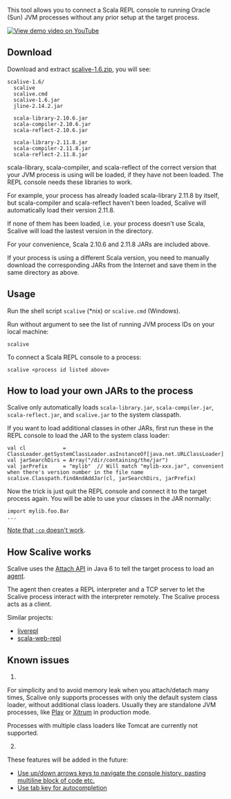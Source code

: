This tool allows you to connect a Scala REPL console to running Oracle (Sun)
JVM processes without any prior setup at the target process.

[![View demo video on YouTube](http://img.youtube.com/vi/h45QQ45D9P8/0.jpg)](http://www.youtube.com/watch?v=h45QQ45D9P8)

## Download

Download and extract
[scalive-1.6.zip](https://github.com/xitrum-framework/scalive/releases/download/1.6/scalive-1.6.zip),
you will see:

```
scalive-1.6/
  scalive
  scalive.cmd
  scalive-1.6.jar
  jline-2.14.2.jar

  scala-library-2.10.6.jar
  scala-compiler-2.10.6.jar
  scala-reflect-2.10.6.jar

  scala-library-2.11.8.jar
  scala-compiler-2.11.8.jar
  scala-reflect-2.11.8.jar
```

scala-library, scala-compiler, and scala-reflect of the correct version
that your JVM process is using will be loaded, if they have not been loaded.
The REPL console needs these libraries to work.

For example, your process has already loaded scala-library 2.11.8 by itself,
but scala-compiler and scala-reflect haven't been loaded, Scalive will
automatically load their version 2.11.8.

If none of them has been loaded, i.e. your process doesn't use Scala,
Scalive will load the lastest version in the directory.

For your convenience, Scala 2.10.6 and 2.11.8 JARs are included above.

If your process is using a different Scala version, you need to manually
download the corresponding JARs from the Internet and save them in the
same directory as above.

## Usage

Run the shell script `scalive` (*nix) or `scalive.cmd` (Windows).

Run without argument to see the list of running JVM process IDs on your local machine:

```
scalive
```

To connect a Scala REPL console to a process:

```
scalive <process id listed above>
```

## How to load your own JARs to the process

Scalive only automatically loads `scala-library.jar`, `scala-compiler.jar`,
`scala-reflect.jar`, and `scalive.jar` to the system classpath.

If you want to load additional classes in other JARs, first run these in the
REPL console to load the JAR to the system class loader:

```
val cl            = ClassLoader.getSystemClassLoader.asInstanceOf[java.net.URLClassLoader]
val jarSearchDirs = Array("/dir/containing/the/jar")
val jarPrefix     = "mylib"  // Will match "mylib-xxx.jar", convenient when there's version number in the file name
scalive.Classpath.findAndAddJar(cl, jarSearchDirs, jarPrefix)
```

Now the trick is just quit the REPL console and connect it to the target process
again. You will be able to use your classes in the JAR normally:

```
import mylib.foo.Bar
...
```

[Note that `:cp` doesn't work](http://stackoverflow.com/questions/18033752/cannot-add-a-jar-to-scala-repl-with-the-cp-command).

## How Scalive works

Scalive uses the [Attach API](https://blogs.oracle.com/CoreJavaTechTips/entry/the_attach_api) in Java 6
to tell the target process to load an [agent](http://javahowto.blogspot.jp/2006/07/javaagent-option.html).

The agent then creates a REPL interpreter and a TCP server to let the
Scalive process interact with the interpreter remotely. The Scalive
process acts as a client.

Similar projects:

* [liverepl](https://github.com/djpowell/liverepl)
* [scala-web-repl](https://github.com/woshilaiceshide/scala-web-repl)

## Known issues

1.

For simplicity and to avoid memory leak when you attach/detach many times,
Scalive only supports processes with only the default system class loader,
without additional class loaders. Usually they are standalone JVM processes,
like
[Play](http://www.playframework.com/) or
[Xitrum](http://xitrum-framework.github.io/) in production mode.

Processes with multiple class loaders like Tomcat are currently not supported.

2.

These features will be added in the future:

* [Use up/down arrows keys to navigate the console history, pasting multiline block of code etc.](https://github.com/xitrum-framework/scalive/issues/1)
* [Use tab key for autocompletion](https://github.com/xitrum-framework/scalive/issues/2)

